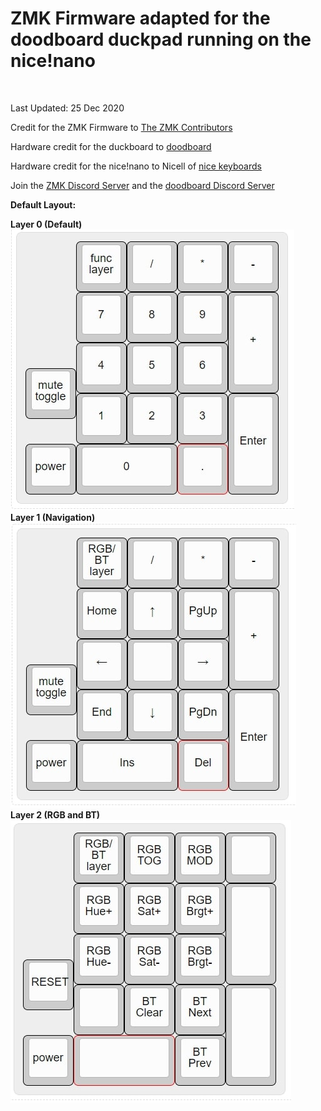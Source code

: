 # ZMK Firmware adapted for the doodboard duckpad running on the nice!nano

<br/>

Last Updated: 25 Dec 2020

Credit for the ZMK Firmware to [The ZMK Contributors](https://zmkfirmware.dev/)

Hardware credit for the duckboard to [doodboard](https://doodboard.xyz/)

Hardware credit for the nice!nano to Nicell of [nice keyboards](https://nicekeyboards.com/)

Join the [ZMK Discord Server](https://zmkfirmware.dev/community/discord/invite) and the [doodboard Discord Server](https://discord.gg/UCEnxWk)

**Default Layout:**

**Layer 0 (Default)**
<br/>
![layer0](img/layer0.jpg)
<br/>
**Layer 1 (Navigation)**
![layer1](img/layer1.jpg)
<br/>
**Layer 2 (RGB and BT)**
![layer2](img/layer2.jpg)


